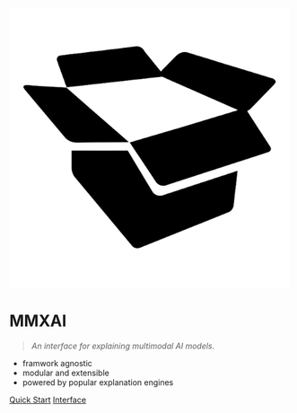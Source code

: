 ![logo](../img/black-box.png ":size=200")

# MMXAI <!-- <small>DCA</small> -->

> _An interface for explaining multimodal AI models._

- framwork agnostic
- modular and extensible
- powered by popular explanation engines

[Quick Start](/install)
[Interface](/ ":ignore")
